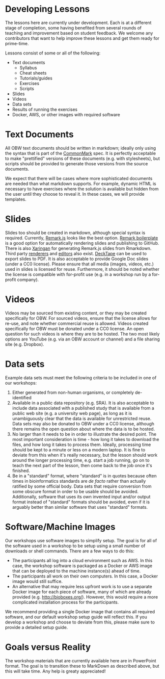 # Developing Lessons

The lessons here are currently under development. Each is at a different stage of completion, some having benefited from several rounds of teaching and improvement based on student feedback. We welcome any contributors that want to help improve these lessons and get them ready for prime-time.

Lessons consist of some or all of the following:

* Text documents
    * Syllabus
    * Cheat sheets
    * Tutorials/guides
    * Exercises
    * Scripts
* Slides
* Videos
* Data sets
* Results of running the exercises
* Docker, AWS, or other images with required software

# Text Documents

All OBW text documents should be written in markdown; ideally only using the syntax that is part of the [CommonMark](http://commonmark.org/) spec. It is perfectly acceptable to make "prettified" versions of these documents (e.g. with stylesheets), but scripts should be provided to generate those versions from the source documents.

We expect that there will be cases where more sophisticated documents are needed than what markdown supports. For example, dynamic HTML is necessary to have exercises where the solution is available but hidden from the user until they choose to reveal it. In these cases, we will provide templates.

# Slides

Slides too should be created in markdown, although special syntax is required. Currently, [Remark.js](https://remarkjs.com) looks like the best option. [Remark boilerplate](https://github.com/brenopolanski/remark-boilerplate) is a good option for automatically rendering slides and publishing to GitHub. There is also [Xaringan](https://github.com/yihui/xaringan) for generating Remark.js slides from Rmarkdown. Third party [renderers](https://remarkjs.com/remarkise) and [editors](http://platon.io/) also exist. [DeckTape](https://github.com/astefanutti/decktape) can be used to export slides to PDF. It is also acceptable to provide Google Doc slides (under a CC0 license). Please ensure that all media (images, videos, etc.) used in slides is licensed for reuse. Furthermore, it should be noted whether the license is compatible with for-profit use (e.g. in a workshop run by a for-profit company).

# Videos

Videos may be sourced from existing content, or they may be created specifically for OBW. For sourced videos, ensure that the license allows for re-use, and note whether commercial reuse is allowed. Videos created specifically for OBW must be donated under a CC0 license. An open question for such videos is where they are to be hosted. The two most likely options are YouTube (e.g. via an OBW account or channel) and a file sharing site (e.g. Dropbox).

# Data sets

Example data sets must meet the following criteria to be included in one of our workshops:

1. Either generated from non-human organisms, or completely de-identified
2. Available in a public data repository (e.g. SRA). It is also acceptable to include data associated with a published study that is available from a public web site (e.g. a university web page), as long as it is unambiguously clear that the data is available for unrestricted reuse. Data sets may also be donated to OBW under a CC0 license, although there remains the open question about where the data is to be hosted.
3. No larger than it needs to be in order to illustrate the desired point. The most important consideration is time - how long it takes to download the files, and how long it takes to process them. Ideally, processing time should be kept to a minute or less on a modern laptop. It is fine to deviate from this when it's really necessary, but the lesson should work around the longer processing time, e.g. start a job running, go on to teach the next part of the lesson, then come back to the job once it's finished.
4. Be in a "standard" format, where "standard" is in quotes because often times in bioinformatics standards are *de facto* rather than actually ratified by some official body. Data sets that require conversion from some obscure format in order to be usable should be avoided. Additionally, software that uses its own invented input and/or output format instead of "standard" formats should be avoided, even if it is arguably better than similar software that uses "standard" formats.

# Software/Machine Images

Our workshops use software images to simplify setup. The goal is for all of the software used in a workshop to be setup using a small number of downloads or shell commands. There are a few ways to do this:

* The participants all log into a cloud environment such as AWS. In this case, the workshop software is packaged as a Docker or AWS image that can be deployed to the machine instance(s) ahead of time.
* The participants all work on their own computers. In this case, a Docker image would still suffice.
* An alternative that may require less upfront work is to use a separate Docker image for each piece of software, many of which are already provided (e.g. http://bioboxes.org/). However, this would require a more complicated installation process for the participants.

We recommend providing a single Docker image that contains all required software, and our default workshop setup guide will reflect this. If you develop a workshop and choose to deviate from this, please make sure to provide a detailed setup guide.

# Goals versus Reality

The workshop materials that are currently available here are in PowerPoint format. The goal is to transition these to MarkDown as described above, but this will take time. Any help is greaty appreciated!
